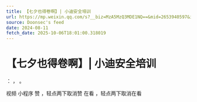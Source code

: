 ```yaml
---
title: 【七夕也得卷啊】| 小迪安全培训
url: https://mp.weixin.qq.com/s?__biz=MzA5MzQ3MDE1NQ==&mid=2653940597&idx=1&sn=26ad8c4522523557fe30d9e66c80a1ff
source: Doonsec's feed
date: 2024-08-11
fetch_date: 2025-10-06T18:01:00.318019
---
```


# 【七夕也得卷啊】| 小迪安全培训

：
，
。

视频
小程序
赞
，轻点两下取消赞
在看
，轻点两下取消在看